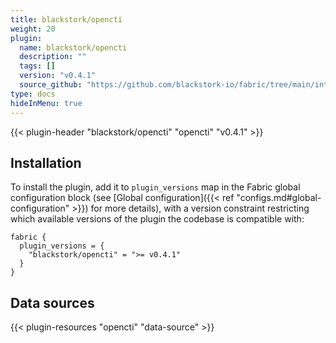 ```yaml
---
title: blackstork/opencti
weight: 20
plugin:
  name: blackstork/opencti
  description: ""
  tags: []
  version: "v0.4.1"
  source_github: "https://github.com/blackstork-io/fabric/tree/main/internal/opencti/"
type: docs
hideInMenu: true
---
```


{{< plugin-header "blackstork/opencti" "opencti" "v0.4.1" >}}

## Installation

To install the plugin, add it to `plugin_versions` map in the Fabric global configuration block (see [Global configuration]({{< ref "configs.md#global-configuration" >}}) for more details), with a version constraint restricting which available versions of the plugin the codebase is compatible with:

```hcl
fabric {
  plugin_versions = {
    "blackstork/opencti" = ">= v0.4.1"
  }
}
```


## Data sources

{{< plugin-resources "opencti" "data-source" >}}
